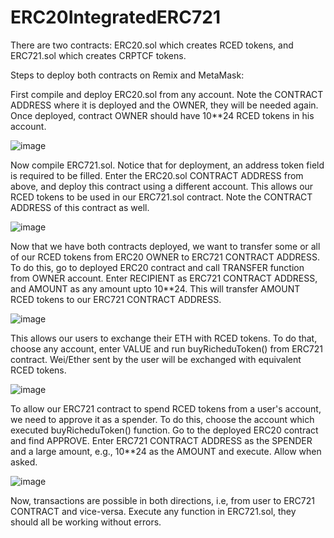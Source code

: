 # ERC20IntegratedERC721

There are two contracts: 
  ERC20.sol which creates RCED tokens, and
  ERC721.sol which creates CRPTCF tokens.
  
Steps to deploy both contracts on Remix and MetaMask:

  First compile and deploy ERC20.sol from any account. 
  Note the CONTRACT ADDRESS where it is deployed and the OWNER, they will be needed again.
  Once deployed, contract OWNER should have 10**24 RCED tokens in his account.
  
  ![image](https://user-images.githubusercontent.com/67114340/116931872-2f573300-ac7f-11eb-87e0-83e04ee9d683.png)

  
  Now compile ERC721.sol. 
  Notice that for deployment, an address token field is required to be filled.
  Enter the ERC20.sol CONTRACT ADDRESS from above, and deploy this contract using a different account. 
  This allows our RCED tokens to be used in our ERC721.sol contract.
  Note the CONTRACT ADDRESS of this contract as well.
  
  ![image](https://user-images.githubusercontent.com/67114340/116932325-bb695a80-ac7f-11eb-9543-432a7850622d.png)

  
  Now that we have both contracts deployed, we want to transfer some or all of our RCED tokens from ERC20 OWNER to ERC721 CONTRACT ADDRESS.
  To do this, go to deployed ERC20 contract and call TRANSFER function from OWNER account. 
  Enter RECIPIENT as ERC721 CONTRACT ADDRESS, and AMOUNT as any amount upto 10**24.
  This will transfer AMOUNT RCED tokens to our ERC721 CONTRACT ADDRESS.
  
  ![image](https://user-images.githubusercontent.com/67114340/116932624-231fa580-ac80-11eb-9b5e-ebebf341375a.png)

  
  This allows our users to exchange their ETH with RCED tokens. 
  To do that, choose any account, enter VALUE and run buyRicheduToken() from ERC721 contract.
  Wei/Ether sent by the user will be exchanged with equivalent RCED tokens.
  
  ![image](https://user-images.githubusercontent.com/67114340/116932948-8ad5f080-ac80-11eb-817f-cee8c101f30c.png)

  
  To allow our ERC721 contract to spend RCED tokens from a user's account, we need to approve it as a spender.
  To do this, choose the account which executed buyRicheduToken() function. 
  Go to the deployed ERC20 contract and find APPROVE.
  Enter ERC721 CONTRACT ADDRESS as the SPENDER and a large amount, e.g., 10**24 as the AMOUNT and execute. Allow when asked.
  
  ![image](https://user-images.githubusercontent.com/67114340/116933201-da1c2100-ac80-11eb-99fc-e84e6febad01.png)

  
  Now, transactions are possible in both directions, i.e, from user to ERC721 CONTRACT and vice-versa.
  Execute any function in ERC721.sol, they should all be working without errors.
